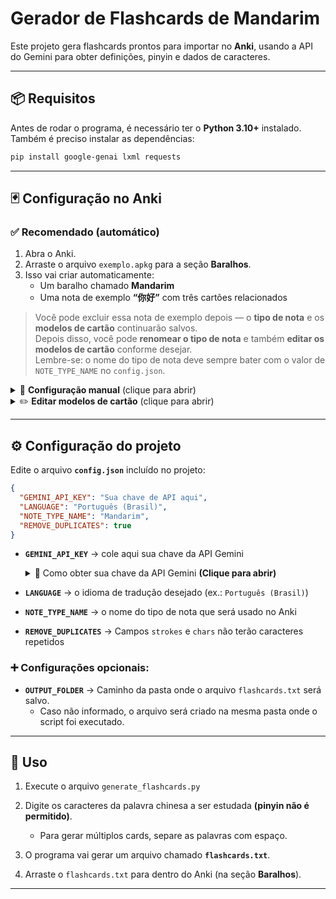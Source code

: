 # Gerador de Flashcards de Mandarim

Este projeto gera flashcards prontos para importar no **Anki**, usando a API do Gemini para obter definições, pinyin e dados de caracteres.

---

## 📦 Requisitos

Antes de rodar o programa, é necessário ter o **Python 3.10+** instalado.  
Também é preciso instalar as dependências:

```bash
pip install google-genai lxml requests
```

---

## 🃏 Configuração no Anki

### ✅ Recomendado (automático)

1. Abra o Anki.  
2. Arraste o arquivo `exemplo.apkg` para a seção **Baralhos**.  
3. Isso vai criar automaticamente:  
   - Um baralho chamado **Mandarim**  
   - Uma nota de exemplo **“你好”** com três cartões relacionados

> Você pode excluir essa nota de exemplo depois — o **tipo de nota** e os **modelos de cartão** continuarão salvos.  
> Depois disso, você pode **renomear o tipo de nota** e também **editar os modelos de cartão** conforme desejar.  
> Lembre-se: o nome do tipo de nota deve sempre bater com o valor de `NOTE_TYPE_NAME` no `config.json`.  

<details>
<summary>📝 <b>Configuração manual</b> (clique para abrir)</summary>

1. No Anki, vá em:  
   **Adicionar → Escolher tipo → Gerenciar → Adicionar → Duplicar: Básico**  
2. Renomeie para o mesmo valor definido em `NOTE_TYPE_NAME` (do `config.json`).  
3. Selecione o tipo de nota que acabou de criar → **Campos** → adicione os seguintes campos na ordem exata:  
   `word`, `definition`, `pinyin`, `sound`, `strokes`, `chars`  
4. Clique em **Salvar**.  
5. Depois de gerar um flashcard qualquer, importe-o no Anki.  
6. Vá até o **Painel**.  
7. Localize a nota recém-importada e clique em **Editar**.
8. Ver abaixo como **editar modelos de cartão**.

</details>

<details>
<summary>✏️ <b>Editar modelos de cartão</b> (clique para abrir)</summary>

Dentro do editor de nota, clique em **Cartões...** para abrir as opções de modelos.  
Nos modelos, você pode usar os seguintes placeholders:  

- `{{word}}` → a palavra em mandarim  
- `{{definition}}` → o significado da palavra  
- `{{pinyin}}` → o pinyin da palavra  
- `{{sound}}` → o áudio de pronúncia da palavra  
- `{{strokes}}` → imagens da ordem dos traços de cada caractere (pode ficar vazio se não encontrado)  
- `{{chars}}` → lista com cada caractere da palavra e seu significado individual <b>(fica vazio se a palavra tiver apenas um caractere)</b>

Você pode organizar os modelos de cartão do jeito que quiser.  
Use `<br>` para inserir quebras de linha no layout.
</details>

---

## ⚙️ Configuração do projeto

Edite o arquivo **`config.json`** incluído no projeto:

```json
{
  "GEMINI_API_KEY": "Sua chave de API aqui",
  "LANGUAGE": "Português (Brasil)",
  "NOTE_TYPE_NAME": "Mandarim",
  "REMOVE_DUPLICATES": true
}
```

- **`GEMINI_API_KEY`** → cole aqui sua chave da API Gemini  
  <details>
  <summary>🔑 Como obter sua chave da API Gemini <b>(Clique para abrir)</b></summary>

  1. Acesse o [console de API da Gemini](https://aistudio.google.com/) ou abra diretamente a seção de **API Keys**.  
  2. Faça login com sua conta Google.  
  3. Clique em **Criar chave de API** / **Create API Key**.  
  4. Copie o valor gerado e cole em `GEMINI_API_KEY` dentro do `config.json`.  
  > Obs: o caminho exato pode variar, mas procure por “API Keys” ou “Credentials” no console da Gemini.
  </details>
- **`LANGUAGE`** → o idioma de tradução desejado (ex.: `Português (Brasil)`)  
- **`NOTE_TYPE_NAME`** → o nome do tipo de nota que será usado no Anki  
- **`REMOVE_DUPLICATES`** → Campos `strokes` e `chars` não terão caracteres repetidos

### ➕ Configurações opcionais:

- **`OUTPUT_FOLDER`** → Caminho da pasta onde o arquivo `flashcards.txt` será salvo.
  - Caso não informado, o arquivo será criado na mesma pasta onde o script foi executado.

---

## 🚀 Uso

1. Execute o arquivo `generate_flashcards.py`

2. Digite os caracteres da palavra chinesa a ser estudada **(pinyin não é permitido)**.  
   - Para gerar múltiplos cards, separe as palavras com espaço.

3. O programa vai gerar um arquivo chamado **`flashcards.txt`**.

4. Arraste o `flashcards.txt` para dentro do Anki (na seção **Baralhos**).

---